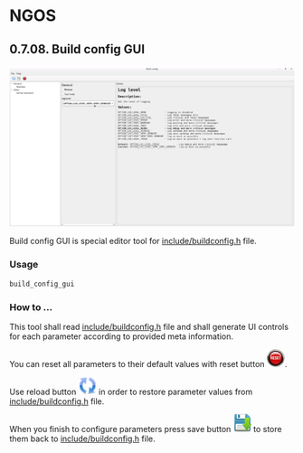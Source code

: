 NGOS
====

0.7.08. Build config GUI
------------------------

<p align="center">
    <img src="https://github.com/Gris87/ngos/blob/master/tools/qt/build_config_gui/Screenshot.png?raw=true" alt="Screenshot"/>
</p>

Build config GUI is special editor tool for [include/buildconfig.h](../../../../include/buildconfig.h) file.

### Usage

```sh
build_config_gui
```

### How to ...

This tool shall read [include/buildconfig.h](../../../../include/buildconfig.h) file and shall generate UI controls for each parameter according to provided meta information.

You can reset all parameters to their default values with reset button ![Reset button](../../../../tools/qt/build_config_gui/assets/images/reset.png).

Use reload button ![Reload button](../../../../tools/qt/build_config_gui/assets/images/reload.png) in order to restore parameter values from [include/buildconfig.h](../../../../include/buildconfig.h) file.

When you finish to configure parameters press save button ![Save button](../../../../tools/qt/build_config_gui/assets/images/save.png) to store them back to [include/buildconfig.h](../../../../include/buildconfig.h) file.
